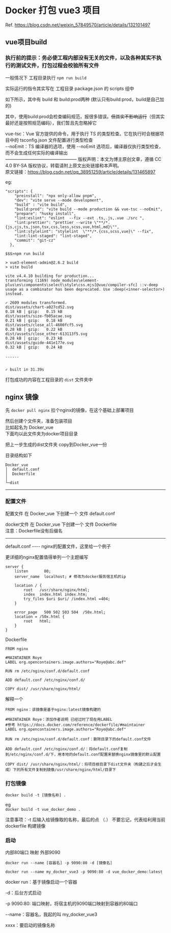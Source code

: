 # Docker 打包 vue3 项目

Ref. https://blog.csdn.net/weixin_57849570/article/details/132101497

## vue项目build

### 执行前的提示：务必使工程内部没有无关的文件，以及各种其实不执行的测试文件，打包过程会校验所有文件

一般情况下 工程目录执行 `npm run build`

实际运行的指令其实写在 工程目录 package.json 的 scripts 组中

如下所示，其中有 build 和 build:prod两种 (默认只有build:prod，build是自己加的)

其中，使用build:prod会检查编码规范，报很多错误。~~但其实不影响运行~~（但其实最好还是按照规范编码），我们暂且先忽略掉它

vue-tsc：Vue 官方提供的命令，用于执行 TS 的类型检查。它在执行时会根据项目中的 tsconfig.json 文件配置进行类型检查  
--noEmit：TS 编译器的选项，使用 --noEmit 选项后，编译器仅执行类型检查，而不会生成任何实际的编译输出  
————————————————
版权声明：本文为博主原创文章，遵循 CC 4.0 BY-SA 版权协议，转载请附上原文出处链接和本声明。  
原文链接：https://blog.csdn.net/qq_38951259/article/details/131465897


eg:
```
"scripts": {
    "preinstall": "npx only-allow pnpm",
    "dev": "vite serve --mode development",
    "build" : "vite build",
    "build:prod": "vite build --mode production && vue-tsc --noEmit",
    "prepare": "husky install",
    "lint:eslint": "eslint  --fix --ext .ts,.js,.vue ./src ",
    "lint:prettier": "prettier --write \"**/*.{js,cjs,ts,json,tsx,css,less,scss,vue,html,md}\"",
    "lint:stylelint": "stylelint  \"**/*.{css,scss,vue}\" --fix",
    "lint:lint-staged": "lint-staged",
    "commit": "git-cz"
  },
```



```
$$$>npm run build

> vue3-element-admin@2.6.2 build
> vite build

vite v4.4.10 building for production...
transforming (1169) node_modules\element-plus\es\components\select\style\css.mjs[@vue/compiler-sfc] ::v-deep usage as a combinator has been deprecated. Use :deep(<inner-selector>) instead.

✓ 2609 modules transformed.
dist/assets/chart-a027cd52.svg                                                               0.18 kB │ gzip:   0.15 kB
dist/assets/size-fb05acae.svg                                                                0.21 kB │ gzip:   0.18 kB
dist/assets/close_all-4600fcf5.svg                                                           0.28 kB │ gzip:   0.22 kB
dist/assets/close_other-613113f5.svg                                                         0.28 kB │ gzip:   0.23 kB
dist/assets/guide-441e177e.svg                                                               0.32 kB │ gzip:   0.24 kB

......


✓ built in 31.39s

```

打包成功的内容在工程目录的 `dist` 文件夹中

## nginx 镜像

先 `docker pull nginx`
拉个nginx的镜像，在这个基础上部署项目

然后创建个文件夹，准备包装项目  
比如起名为 Docker_vue  
下面均以此文件夹为docker项目目录

把上一步生成的dist文件夹 copy到Docker_vue一份

目录结构如下

```
Docker_vue
│  default.conf
│  Dockerfile
│
└─dist
```
------------------------------


### 配置文件

配置文件 在 Docker_vue 下创建一个 文件 default.conf

docker文件 在 Docker_vue 下创建一个 文件 Dockerfile  
注意：Dockerfile没有后缀名

-------------------

default.conf ---- nginx的配置文件，这里给一个例子

更详细的nginx配置值得单列一个主题编写

```
server {
    listen       80;
    server_name  localhost; # 修改为docker服务宿主机的ip
 
    location / {
        root   /usr/share/nginx/html;
        index  index.html index.htm;
        try_files $uri $uri/ /index.html =404;
    }
 
    error_page   500 502 503 504  /50x.html;
    location = /50x.html {
        root   html;
    }
}
```

Dockerfile

```
FROM nginx
 
#MAINTAINER Roye
LABEL org.opencontainers.image.authors="Roye@abc.def"
 
RUN rm /etc/nginx/conf.d/default.conf
 
ADD default.conf /etc/nginx/conf.d/
 
COPY dist/ /usr/share/nginx/html/
```

解释一个
```
FROM nginx：该镜像是基于nginx:latest镜像构建的
 
#MAINTAINER Roye：添加作者说明 已经过时了现在用LABEL
#参考 https://docs.docker.com/reference/dockerfile/#maintainer
LABEL org.opencontainers.image.authors="Roye@abc.def"
 
RUN rm /etc/nginx/conf.d/default.conf：删除目录下的default.conf文件
 
ADD default.conf /etc/nginx/conf.d/：将default.conf复制到/etc/nginx/conf.d/下，用本地的default.conf配置来替换nginx镜像里的默认配置
 
COPY dist/ /usr/share/nginx/html/：将项目根目录下dist文件夹（构建之后才会生成）下的所有文件复制到镜像/usr/share/nginx/html/目录下
```
### 打包镜像

`docker build -t [镜像名称] .`

eg  
`docker build -t vue_docker_demo .`

注意事项：-t 后输入给镜像取的名称，最后的点 （.） 不要忘记，代表给利用当前 dockerfile 构建镜像

### 启动

内部80端口 映射 外部9090

`docker run --name [容器名] -p 9090:80 -d [镜像名]`

`docker run --name my_docker_vue3 -p 9090:80 -d vue_docker_demo:latest`

docker run：基于镜像启动一个容器
 
-d：后台方式启动
 
-p 9090:80: 端口映射，将宿主机的9090端口映射到容器的80端口
 
--name：容器名，我起的叫 my_docker_vue3
 
xxxx：要启动的镜像名称
